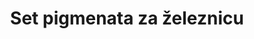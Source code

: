 ---
layout: product
title: "Set pigmenata za železnicu"
price: "2200" 
desc: "Set pigmenata"
img_path: "/assets/img/ABT413.jpg"
brand: "Abteilung 502"
available: false
special_offer: false
new: false
soon: false
cat: "050000"
subcat: "050200"
subsubcat: "00"
sifra: "ABT413"
popular: false
---